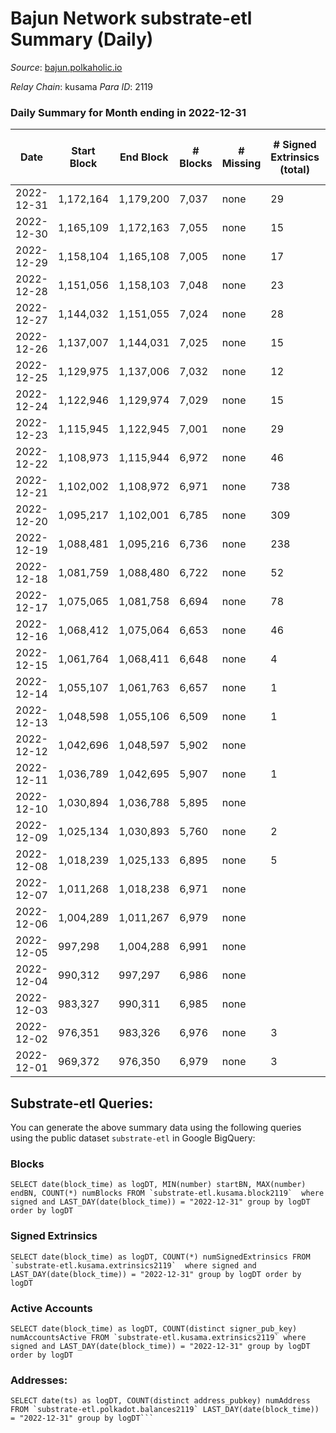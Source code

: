 # Bajun Network substrate-etl Summary (Daily)

_Source_: [bajun.polkaholic.io](https://bajun.polkaholic.io)

*Relay Chain*: kusama
*Para ID*: 2119



### Daily Summary for Month ending in 2022-12-31


| Date | Start Block | End Block | # Blocks | # Missing | # Signed Extrinsics (total) | # Active Accounts | # Addresses with Balances | # Events | # Transfers | # XCM Transfers In | # XCM Transfers Out |
| ---- | ----------- | --------- | -------- | --------- | --------------------------- | ----------------- | ------------------------- | -------- | ----------- | ------------------ | ------------------- |
| 2022-12-31 | 1,172,164 | 1,179,200 | 7,037 | none | 29 | 20 | 3,686 | 14,268 | 25  |   |   |
| 2022-12-30 | 1,165,109 | 1,172,163 | 7,055 | none | 15 | 9 |  | 14,208 | 12  |   |   |
| 2022-12-29 | 1,158,104 | 1,165,108 | 7,005 | none | 17 | 11 |  | 14,125 | 12  |   |   |
| 2022-12-28 | 1,151,056 | 1,158,103 | 7,048 | none | 23 | 14 |  | 14,243 | 15  |   |   |
| 2022-12-27 | 1,144,032 | 1,151,055 | 7,024 | none | 28 | 18 |  | 14,228 | 20  |   |   |
| 2022-12-26 | 1,137,007 | 1,144,031 | 7,025 | none | 15 | 10 |  | 14,765 | 202  |   |   |
| 2022-12-25 | 1,129,975 | 1,137,006 | 7,032 | none | 12 | 9 |  | 14,148 | 11  |   |   |
| 2022-12-24 | 1,122,946 | 1,129,974 | 7,029 | none | 15 | 13 |  | 14,157 | 12  |   |   |
| 2022-12-23 | 1,115,945 | 1,122,945 | 7,001 | none | 29 | 20 |  | 14,189 | 20  |   |   |
| 2022-12-22 | 1,108,973 | 1,115,944 | 6,972 | none | 46 | 33 |  | 14,244 | 37  |   |   |
| 2022-12-21 | 1,102,002 | 1,108,972 | 6,971 | none | 738 | 496 |  | 18,808 | 663  |   |   |
| 2022-12-20 | 1,095,217 | 1,102,001 | 6,785 | none | 309 | 213 |  | 15,606 | 283  |   |   |
| 2022-12-19 | 1,088,481 | 1,095,216 | 6,736 | none | 238 | 175 |  | 15,028 | 198  |   |   |
| 2022-12-18 | 1,081,759 | 1,088,480 | 6,722 | none | 52 | 41 |  | 13,758 | 37  |   |   |
| 2022-12-17 | 1,075,065 | 1,081,758 | 6,694 | none | 78 | 13 |  | 20,994 | 66  |   |   |
| 2022-12-16 | 1,068,412 | 1,075,064 | 6,653 | none | 46 | 25 |  | 13,588 | 16  |   |   |
| 2022-12-15 | 1,061,764 | 1,068,411 | 6,648 | none | 4 | 3 |  | 13,326 | 2  |   |   |
| 2022-12-14 | 1,055,107 | 1,061,763 | 6,657 | none | 1 | 1 |  | 13,326 |   |   |   |
| 2022-12-13 | 1,048,598 | 1,055,106 | 6,509 | none | 1 | 1 |  | 13,028 |   |   |   |
| 2022-12-12 | 1,042,696 | 1,048,597 | 5,902 | none |  |  | 3,291 | 11,807 |   |   |   |
| 2022-12-11 | 1,036,789 | 1,042,695 | 5,907 | none | 1 | 1 |  | 11,824 |   |   |   |
| 2022-12-10 | 1,030,894 | 1,036,788 | 5,895 | none |  |  |  | 11,793 |   |   |   |
| 2022-12-09 | 1,025,134 | 1,030,893 | 5,760 | none | 2 | 2 |  | 11,535 |   |   |   |
| 2022-12-08 | 1,018,239 | 1,025,133 | 6,895 | none | 5 | 4 |  | 13,824 | 1  |   |   |
| 2022-12-07 | 1,011,268 | 1,018,238 | 6,971 | none |  |  |  | 13,946 |   |   |   |
| 2022-12-06 | 1,004,289 | 1,011,267 | 6,979 | none |  |  |  | 13,965 |   |   |   |
| 2022-12-05 | 997,298 | 1,004,288 | 6,991 | none |  |  |  | 13,985 |   |   |   |
| 2022-12-04 | 990,312 | 997,297 | 6,986 | none |  |  |  | 13,976 |   |   |   |
| 2022-12-03 | 983,327 | 990,311 | 6,985 | none |  |  |  | 13,974 |   |   |   |
| 2022-12-02 | 976,351 | 983,326 | 6,976 | none | 3 | 2 |  | 13,974 |   |   |   |
| 2022-12-01 | 969,372 | 976,350 | 6,979 | none | 3 | 2 |  | 13,980 | 1  |   |   |

## Substrate-etl Queries:
You can generate the above summary data using the following queries using the public dataset `substrate-etl` in Google BigQuery:


### Blocks
```
SELECT date(block_time) as logDT, MIN(number) startBN, MAX(number) endBN, COUNT(*) numBlocks FROM `substrate-etl.kusama.block2119`  where signed and LAST_DAY(date(block_time)) = "2022-12-31" group by logDT order by logDT
```


### Signed Extrinsics
```
SELECT date(block_time) as logDT, COUNT(*) numSignedExtrinsics FROM `substrate-etl.kusama.extrinsics2119`  where signed and LAST_DAY(date(block_time)) = "2022-12-31" group by logDT order by logDT
```


### Active Accounts
```
SELECT date(block_time) as logDT, COUNT(distinct signer_pub_key) numAccountsActive FROM `substrate-etl.kusama.extrinsics2119` where signed and LAST_DAY(date(block_time)) = "2022-12-31" group by logDT order by logDT
```


### Addresses:
```
SELECT date(ts) as logDT, COUNT(distinct address_pubkey) numAddress FROM `substrate-etl.polkadot.balances2119` LAST_DAY(date(block_time)) = "2022-12-31" group by logDT```

